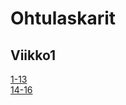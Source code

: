 # Ohtulaskarit

## Viikko1
[1-13](https://github.com/Roeoeri/ohtu-2019-viikko1)  
[14-16](https://github.com/Roeoeri/ohtuLaskarit/tree/master/viikko1/NhlStatistics1)
